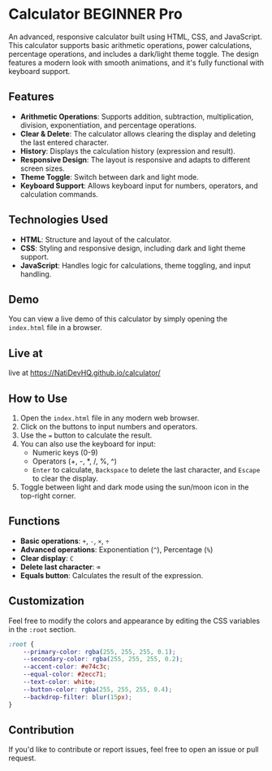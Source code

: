 
 



# Calculator BEGINNER Pro

An advanced, responsive calculator built using HTML, CSS, and JavaScript. This calculator supports basic arithmetic operations, power calculations, percentage operations, and includes a dark/light theme toggle. The design features a modern look with smooth animations, and it's fully functional with keyboard support.

## Features

- **Arithmetic Operations**: Supports addition, subtraction, multiplication, division, exponentiation, and percentage operations.
- **Clear & Delete**: The calculator allows clearing the display and deleting the last entered character.
- **History**: Displays the calculation history (expression and result).
- **Responsive Design**: The layout is responsive and adapts to different screen sizes.
- **Theme Toggle**: Switch between dark and light mode.
- **Keyboard Support**: Allows keyboard input for numbers, operators, and calculation commands.

## Technologies Used

- **HTML**: Structure and layout of the calculator.
- **CSS**: Styling and responsive design, including dark and light theme support.
- **JavaScript**: Handles logic for calculations, theme toggling, and input handling.

## Demo

You can view a live demo of this calculator by simply opening the `index.html` file in a browser.

## Live at
 live at https://NatiDevHQ.github.io/calculator/
 
## How to Use

1. Open the `index.html` file in any modern web browser.
2. Click on the buttons to input numbers and operators.
3. Use the `=` button to calculate the result.
4. You can also use the keyboard for input:
   - Numeric keys (0-9)
   - Operators (+, -, \*, /, %, ^)
   - `Enter` to calculate, `Backspace` to delete the last character, and `Escape` to clear the display.
5. Toggle between light and dark mode using the sun/moon icon in the top-right corner.

## Functions

- **Basic operations**: `+`, `-`, `×`, `÷`
- **Advanced operations**: Exponentiation (`^`), Percentage (`%`)
- **Clear display**: `C`
- **Delete last character**: `⌫`
- **Equals button**: Calculates the result of the expression.

## Customization

Feel free to modify the colors and appearance by editing the CSS variables in the `:root` section.

```css
:root {
    --primary-color: rgba(255, 255, 255, 0.1);
    --secondary-color: rgba(255, 255, 255, 0.2);
    --accent-color: #e74c3c;
    --equal-color: #2ecc71;
    --text-color: white;
    --button-color: rgba(255, 255, 255, 0.4);
    --backdrop-filter: blur(15px);
}
```

## Contribution

If you'd like to contribute or report issues, feel free to open an issue or pull request.


